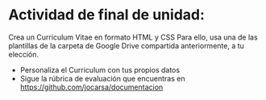 # Actividad de final de unidad:

Crea un Curriculum Vitae en formato HTML y CSS
Para ello, usa una de las plantillas de la carpeta de Google Drive compartida anteriormente, a tu elección.

- Personaliza el Curriculum con tus propios datos
- Sigue la rúbrica de evaluación que encuentras en https://github.com/jocarsa/documentacion


